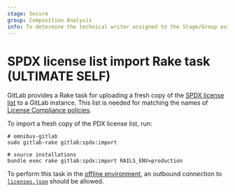 ```yaml
---
stage: Secure
group: Composition Analysis
info: To determine the technical writer assigned to the Stage/Group associated with this page, see https://about.gitlab.com/handbook/product/ux/technical-writing/#assignments
---
```


# SPDX license list import Rake task **(ULTIMATE SELF)**

GitLab provides a Rake task for uploading a fresh copy of the [SPDX license list](https://spdx.org/licenses/)
to a GitLab instance. This list is needed for matching the names of [License Compliance policies](../user/compliance/license_compliance/index.md).

To import a fresh copy of the PDX license list, run:

```shell
# omnibus-gitlab
sudo gitlab-rake gitlab:spdx:import

# source installations
bundle exec rake gitlab:spdx:import RAILS_ENV=production
```

To perform this task in the [offline environment](../user/application_security/offline_deployments/index.md#defining-offline-environments),
an outbound connection to [`licenses.json`](https://spdx.org/licenses/licenses.json) should be
allowed.
